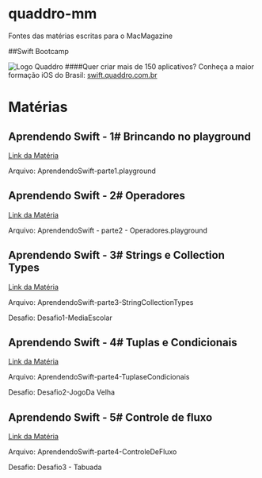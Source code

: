 # quaddro-mm
Fontes das matérias escritas para o MacMagazine

##Swift Bootcamp

![Logo Quaddro](http://www.quaddro.com.br/newsletter/git/bootcamp.jpg)
####Quer criar mais de 150 aplicativos? Conheça a maior formação iOS do Brasil:
[swift.quaddro.com.br](http://swift.quaddro.com.br/)

# Matérias

## Aprendendo Swift - 1# Brincando no playground
[Link da Matéria](https://macmagazine.com.br/2015/06/24/quaddro-macmagazine-vamos-aprender-swift/)

Arquivo: AprendendoSwift-parte1.playground

## Aprendendo Swift - 2# Operadores
[Link da Matéria](https://macmagazine.com.br/2015/07/01/quaddro-macmagazine-swift-na-pratica-2-operadores/)

Arquivo: AprendendoSwift - parte2 - Operadores.playground

## Aprendendo Swift - 3# Strings e Collection Types
[Link da Matéria](https://macmagazine.com.br/2015/07/08/quaddro-macmagazine-swift-na-pratica-3-string-e-collection-types/)

Arquivo: AprendendoSwift-parte3-StringCollectionTypes

Desafio: Desafio1-MediaEscolar


## Aprendendo Swift - 4# Tuplas e Condicionais
[Link da Matéria](https://macmagazine.com.br/2015/07/15/quaddro-macmagazine-swift-na-pratica-4-tuplas-e-condicionais/)

Arquivo: AprendendoSwift-parte4-TuplaseCondicionais

Desafio: Desafio2-JogoDa Velha


## Aprendendo Swift - 5# Controle de fluxo
[Link da Matéria](#)

Arquivo: AprendendoSwift-parte4-ControleDeFluxo

Desafio: Desafio3 - Tabuada
